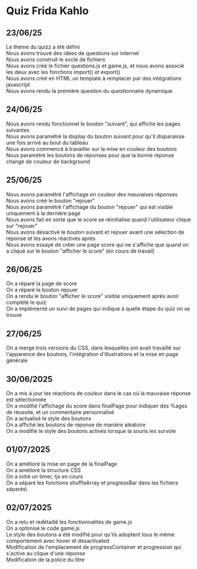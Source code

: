 # Quiz Frida Kahlo
## 23/06/25
Le thème du quizz a été défini\
Nous avons trouvé des idées de questions sur internet\
Nous avons construit le socle de fichiers\
Nous avons créé le fichier questions.js et game.js, et nous avons associé les deux avec les fonctions import() et export()\
Nous avons créé en HTML un template à remplacer par des intégrations javascript\
Nous avons rendu la première question du questionnaire dynamique
## 24/06/25
Nous avons rendu fonctionnel le bouton "suivant", qui affiche les pages suivantes\
Nous avons paramétré la display du bouton suivant pour qu'il disparaisse une fois arrivé au bout du tableau\
Nous avons commencé à travailler sur la mise en couleur des boutons\
Nous paramétré les boutons de réponses pour que la bonne réponse change de couleur de background
## 25/06/25
Nous avons paramétré l'affichage en couleur des mauvaises réponses\
Nous avons créé le bouton "rejouer"\
Nous avons paramétré l'affichage du bouton "rejouer" qui est visible uniquement à la dernière page\
Nous avons fait en sorte que le score se réinitialise quand l'utilisateur clique sur "rejouer"\
Nous avons désactivé le bouton suivant et rejouer avant une sélection de réponse et les avons réactivés après\
Nous avons essayé de créer une page score qui ne s'affiche que quand on a cliqué sur le bouton "afficher le score" (en cours de travail)
##  26/06/25
On a réparé la page de score\
On a réparé le bouton rejouer\
On a rendu le bouton "afficher le score" visible uniquement après avoir complété le quiz\
On a implémenté un suivi de pages qui indique à quelle étape du quiz on se trouve
## 27/06/25
On a merge trois versions du CSS, dans lesquelles ont avait travaillé sur l'apparence des boutons, l'intégration d'illustrations et la mise en page générale
## 30/06/2025
On a mis à jour les réactions de couleur dans le cas où la mauvaise réponse est sélectionnée\
On a modifié l'affichage du score dans finalPage pour indiquer des %ages de réussite, et un commentaire personnalisé\
On a actualisé le style des boutons\
On a affiché les boutons de réponse de manière aléatoire\
On a modifié le style des boutons activés lorsque la souris les survole
## 01/07/2025
On a amélioré la mise en page de la finalPage\
On a amélioré la structure CSS\
On a initié un timer, tjs en cours\
On a séparé les fonctions shuffleArray et progressBar dans les fichiers séparés\
## 02/07/2025
On a relu et redétaillé les fonctionnalités de game.js\
On a optimisé le code game.js\
Le style des boutons a été modifié pour qu'ils adoptent tous le même comportement avec hover et desactivated\
Modification de l'emplacement de progressContainer et progression qui s'active au clique d'une réponse\
Modification de la police du titre
